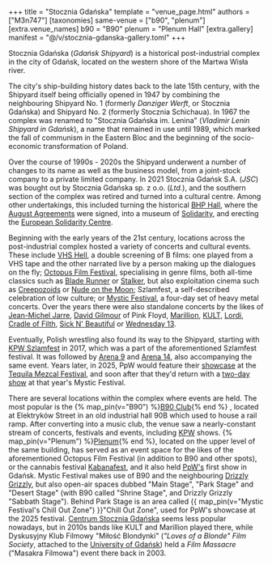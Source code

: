 +++
title = "Stocznia Gdańska"
template = "venue_page.html"
authors = ["M3n747"]
[taxonomies]
same-venue = ["b90", "plenum"]
[extra.venue_names]
b90 = "B90"
plenum = "Plenum Hall"
[extra.gallery]
manifest = "@/v/stocznia-gdanska-gallery.toml"
+++

Stocznia Gdańska (_Gdańsk Shipyard_) is a historical post-industrial complex in the city of Gdańsk, located on the western shore of the Martwa Wisła river.

The city's ship-building history dates back to the late 15th century, with the Shipyard itself being officially opened in 1947 by combining the neighbouring Shipyard No. 1 (formerly _Danziger Werft_, or Stocznia Gdańska) and Shipyard No. 2 (formerly Stocznia Schichaua). In 1967 the complex was renamed to "Stocznia Gdańska im. Lenina" (_Vladimir Lenin Shipyard in Gdańsk_), a name that remained in use until 1989, which marked the fall of communism in the Eastern Bloc and the beginning of the socio-economic transformation of Poland.

Over the course of 1990s - 2020s the Shipyard underwent a number of changes to its name as well as the business model, from a joint-stock company to a private limited company. In 2021 Stocznia Gdańsk&nbsp;S.A. (_JSC_) was bought out by Stocznia Gdańska sp.&nbsp;z&nbsp;o.o. (_Ltd._), and the southern section of the complex was retired and turned into a cultural centre. Among other undertakings, this included turning the historical [BHP Hall][sala-bhp], where the [August Agreements][porozumienia-sierpniowe] were signed, into a museum of [Solidarity][solidarnosc], and erecting the [European Solidarity Centre][ecs].

Beginning with the early years of the 21st century, locations across the post-industrial complex hosted a variety of concerts and cultural events. These include [VHS Hell][vhs-hell], a double screening of B&nbsp;films: one played from a VHS tape and the other narrated live by a person making up the dialogues on the fly; [Octopus Film Festival][octopus], specialising in genre films, both all-time classics such as [Blade Runner][blade-runner] or [Stalker][stalker], but also exploitation cinema such as [Creepozoids][creepozoids] or [Nude on the Moon][nude-on-the-moon]; Szlamfest, a self-described celebration of low culture; or [Mystic Festival][mystic], a four-day set of heavy metal concerts. Over the years there were also standalone concerts by the likes of [Jean-Michel Jarre][jan-michal-gorac], [David Gilmour][dawid-gilmurski] of Pink Floyd, [Marillion][marillion], [KULT][kult], [Lordi][lordi], [Cradle of Filth][kredki], [Sick N' Beautiful][snb] or [Wednesday 13][sroda-13].

Eventually, Polish wrestling also found its way to the Shipyard, starting with [KPW Szlamfest](@/e/kpw/2017-02-04-kpw-szlamfest.md) in 2017, which was a part of the aforementioned Szlamfest festival. It was followed by [Arena 9](@/e/kpw/2018-03-10-kpw-arena-9.md) and [Arena 14](@/e/kpw/2019-06-15-kpw-arena-14.md), also accompanying the same event. Years later, in 2025, PpW would feature their [showcase](@/e/ppw/2025-05-16-ppw-lucha-libre-extravaganza.md) at the [Tequila Mezcal Festival][tequila], and soon after that they'd return with a [two-day show](@/e/ppw/2025-06-04-ppw-mystic-more-brutal-than-metal.md) at that year's Mystic Festival.

There are several locations within the complex where events are held. The most popular is the {% map_pin(v="B90") %}[B90 Club](https://www.b90.pl/en/homepage/){% end %} , located at Elektryków Street in an old industrial hall 90B which used to house a rail ramp. After converting into a music club, the venue saw a nearly-constant stream of concerts, festivals and events, including [KPW](@/o/kpw.md) shows.
{% map_pin(v="Plenum") %}[Plenum](https://www.plenumspace.com){% end %}, located on the upper level of the same building, has served as an event space for the likes of the aforementioned Octopus Film Festival (in addition to B90 and other spots), or the cannabis festival [Kabanafest][kanaba], and it also held [PpW's](@/o/ppw.md) first show in Gdańsk.
Mystic Festival makes use of B90 and the neighbouring [Drizzly Grizzly][drizzly], but also open-air spaces dubbed "Main Stage", "Park Stage" and "Desert Stage" (with B90 called "Shrine Stage", and Drizzly Grizzly "Sabbath Stage"). Behind Park Stage is an area called {{ map_pin(v="Mystic Festival's Chill Out Zone") }}"Chill Out Zone", used for PpW's showcase at the 2025 festival. [Centrum Stocznia Gdańska][csg] seems less popular nowadays, but in 2010s bands like KULT and Marillion played there, while Dyskusyjny Klub Filmowy "Miłość Blondynki" (_"Loves of a Blonde" Film Society_, attached to the [University of Gdańsk][ug]) held a _Film Massacre_ ("Masakra Filmowa") event there back in 2003.

[sala-bhp]: https://www.salabhp.pl/en/
[porozumienia-sierpniowe]: https://en.wikipedia.org/wiki/Gda%C5%84sk_Agreement
[solidarnosc]: https://en.wikipedia.org/wiki/Solidarity_(Polish_trade_union)
[ecs]: https://en.wikipedia.org/wiki/European_Solidarity_Centre
[vhs-hell]: https://www.facebook.com/vhshell/
[octopus]: https://octopusfilmfestival.com/en/
[blade-runner]: https://en.wikipedia.org/wiki/Blade_Runner
[stalker]: https://en.wikipedia.org/wiki/Stalker_(1979_film)
[creepozoids]: https://en.wikipedia.org/wiki/Creepozoids
[nude-on-the-moon]: https://en.wikipedia.org/wiki/Nude_on_the_Moon
[mystic]: https://www.mysticfestival.pl/en/home/
[jan-michal-gorac]: https://en.wikipedia.org/wiki/Live_from_Gda%C5%84sk_(Koncert_w_Stoczni)
[dawid-gilmurski]: https://en.wikipedia.org/wiki/Live_in_Gda%C5%84sk
[marillion]: https://www.marillion.com/shop/downloads/hotrGdansk.htm
[kult]: https://en.wikipedia.org/wiki/Kult_(band)
[lordi]: https://en.wikipedia.org/wiki/Lordi
[kredki]: https://en.wikipedia.org/wiki/Cradle_of_Filth
[snb]: https://sicknbeautiful.com/
[sroda-13]: https://en.wikipedia.org/wiki/Wednesday_13
[tequila]: https://tequilamezcalfestival.pl
[b90]: https://www.b90.pl/en/homepage/
[plenum]: https://www.plenumspace.com
[kanaba]: https://kanabafest.com
[drizzly]: https://www.drizzlygrizzly.pl/en/strona-glowna-en/
[csg]: https://scg.pl/en
[ug]: https://en.wikipedia.org/wiki/University_of_Gda%C5%84sk
